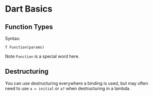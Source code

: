 # Dart Basics

## Function Types

Syntax:

```
T Function(params)
```

Note `Function` is a special word here.

## Destructuring

You can use destructuring everywhere a binding is used, but may often need to use `a = initial` or `a?` when destructuring in a lambda.
